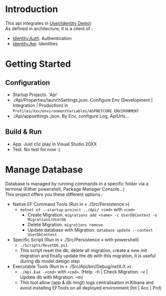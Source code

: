 # Introduction 
This api integrates in [User/Identity Demo](Todo:DocLink))  
As defined in architecture, it is a client of :
* [Identity.Auth](Todo). Authentication
* [Identity.Api](Todo). Identities

# Getting Started

## Configuration
* Startup Projects. 'Api'
* ./Api/Properties/launchSettings.json. Configure Env (Development | Integration | Production) in `Profiles/Xxx/environmentVariables/ASPNETCORE_ENVIRONMENT`
* ./Api/appsettings.<env>.json. By Env, configure Log, ApiUrls... 

## Build & Run
* App. Just clic play in Visual Studio 20XX
* Test. No test for now :(

# Manage Database
Database is managed by running commands in a specific folder via a terminal (Either powershell, Package Manager Console...)  
This project offers you these different options :

* Native EF Command Tools (Run in « ./Src/Persistence »)
  * `dotnet ef --startup-project ../Api/ <cmd>` with `<cmd>`
    * Create Migration. `migrations add <name> -c UserDbContext -o Migrations/UserDb`
    * Delete Migration. `migrations remove`
    * Update database with Migration. `database update --context UserDbContext`
* Specific Script (Run in « ./Src/Persistence » with powershell)
  * `./Scripts/ResetDb.ps1`. 
  * This script reset the db, delete all migration, create a new init migration and finally update the db with this migration, it is useful during db model design step  
* Executable Tools (Run in « ./Src/Api/bin/Debug/netX.X »)
  * `./Api.Exe -<cmd>` with `<cmd>`. (Help. –h | Check Migration. –v | Update db with Migration. –m)
  * This tool allow (app & db mngt) logs centralisation in Kibana and avoid installing EFTools on all deployed environment (Int | Acc | Prd)